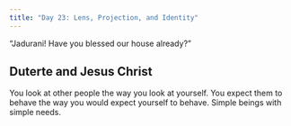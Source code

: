 ```yaml
---
title: "Day 23: Lens, Projection, and Identity"
---
```


“Jadurani! Have you blessed our house already?”

## Duterte and Jesus Christ

You look at other people the way you look at yourself. 
You expect them to behave the way you would expect yourself to behave.
Simple beings with simple needs.
